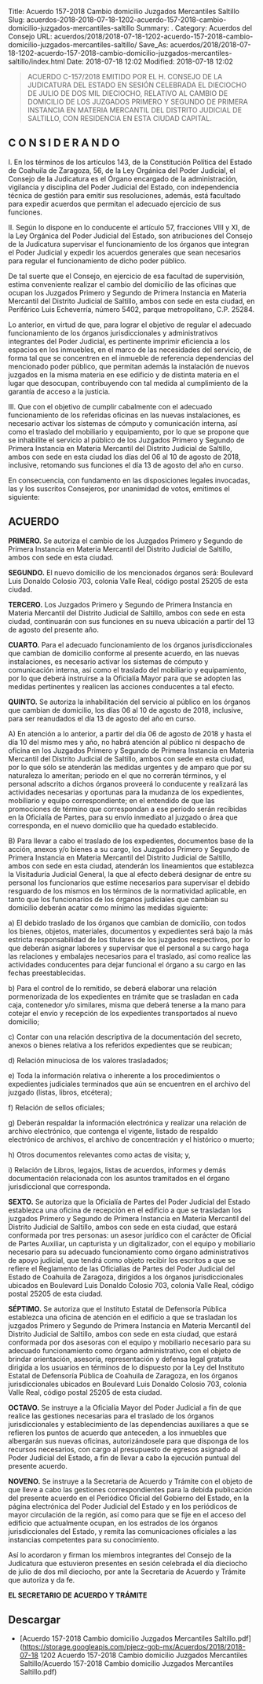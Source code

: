 Title: Acuerdo 157-2018 Cambio domicilio Juzgados Mercantiles Saltillo
Slug: acuerdos-2018-2018-07-18-1202-acuerdo-157-2018-cambio-domicilio-juzgados-mercantiles-saltillo
Summary: .
Category: Acuerdos del Consejo
URL: acuerdos/2018/2018-07-18-1202-acuerdo-157-2018-cambio-domicilio-juzgados-mercantiles-saltillo/
Save_As: acuerdos/2018/2018-07-18-1202-acuerdo-157-2018-cambio-domicilio-juzgados-mercantiles-saltillo/index.html
Date: 2018-07-18 12:02
Modified: 2018-07-18 12:02


> ACUERDO C-157/2018 EMITIDO POR EL H. CONSEJO DE LA JUDICATURA DEL ESTADO EN SESIÓN CELEBRADA EL DIECIOCHO DE JULIO DE DOS MIL DIECIOCHO, RELATIVO AL CAMBIO DE DOMICILIO DE LOS JUZGADOS PRIMERO Y SEGUNDO DE PRIMERA INSTANCIA EN MATERIA MERCANTIL DEL DISTRITO JUDICIAL DE SALTILLO, CON RESIDENCIA EN ESTA CIUDAD CAPITAL.

## C O N S I D E R A N D O

I. En los términos de los artículos 143, de la Constitución Política del Estado de Coahuila de Zaragoza, 56, de la Ley Orgánica del Poder Judicial, el Consejo de la Judicatura es el Órgano encargado de la administración, vigilancia y disciplina del Poder Judicial del Estado, con independencia técnica de gestión para emitir sus resoluciones, además, está facultado para expedir acuerdos que permitan el adecuado ejercicio de sus funciones.

II. Según lo dispone en lo conducente el artículo 57, fracciones VIII y XI, de la Ley Orgánica del Poder Judicial del Estado, son atribuciones del Consejo de la Judicatura supervisar el funcionamiento de los órganos que integran el Poder Judicial y expedir los acuerdos generales que sean necesarios para regular el funcionamiento de dicho poder público.

De tal suerte que el Consejo, en ejercicio de esa facultad de supervisión, estima conveniente realizar el cambio del domicilio de las oficinas que ocupan los Juzgados Primero y Segundo de Primera Instancia en Materia Mercantil del Distrito Judicial de Saltillo, ambos con sede en esta ciudad, en Periférico Luis Echeverría, número 5402, parque metropolitano, C.P. 25284.

Lo anterior, en virtud de que, para lograr el objetivo de regular el adecuado funcionamiento de los órganos jurisdiccionales y administrativos integrantes del Poder Judicial, es pertinente imprimir eficiencia a los espacios en los inmuebles, en el marco de las necesidades del servicio, de forma tal que se concentren en el inmueble de referencia dependencias del mencionado poder público, que permitan además la instalación de nuevos juzgados en la misma materia en ese edificio y de distinta materia en el lugar que desocupan, contribuyendo con tal medida al cumplimiento de la garantía de acceso a la justicia.

III. Que con el objetivo de cumplir cabalmente con el adecuado funcionamiento de los referidas oficinas en las nuevas instalaciones, es necesario activar los sistemas de cómputo y comunicación interna, así como el traslado del mobiliario y equipamiento, por lo que se propone que se inhabilite el servicio al público de los Juzgados Primero y Segundo de Primera Instancia en Materia Mercantil del Distrito Judicial de Saltillo, ambos con sede en esta ciudad los días del 06 al 10 de agosto de 2018, inclusive, retomando sus funciones el día 13 de agosto del año en curso.

En consecuencia, con fundamento en las disposiciones legales invocadas, las y los suscritos Consejeros, por unanimidad de votos, emitimos el siguiente:

## ACUERDO

**PRIMERO.** Se autoriza el cambio de los Juzgados Primero y Segundo de Primera Instancia en Materia Mercantil del Distrito Judicial de Saltillo, ambos con sede en esta ciudad.

**SEGUNDO.** El nuevo domicilio de los mencionados órganos será: Boulevard Luis Donaldo Colosio 703, colonia Valle Real, código postal 25205 de esta ciudad.

**TERCERO.** Los Juzgados Primero y Segundo de Primera Instancia en Materia Mercantil del Distrito Judicial de Saltillo, ambos con sede en esta ciudad, continuarán con sus funciones en su nueva ubicación a partir del 13 de agosto del presente año.

**CUARTO.** Para el adecuado funcionamiento de los órganos jurisdiccionales que cambian de domicilio conforme al presente acuerdo, en las nuevas instalaciones, es necesario activar los sistemas de cómputo y comunicación interna, así como el traslado del mobiliario y equipamiento, por lo que deberá instruirse a la Oficialía Mayor para que se adopten las medidas pertinentes y realicen las acciones conducentes a tal efecto.

**QUINTO.** Se autoriza la inhabilitación del servicio al público en los órganos que cambian de domicilio, los días 06 al 10 de agosto de 2018, inclusive, para ser reanudados el día 13 de agosto del año en curso.

A) En atención a lo anterior, a partir del día 06 de agosto de 2018 y hasta el día 10 del mismo mes y año, no habrá atención al público ni despacho de oficina en los Juzgados Primero y Segundo de Primera Instancia en Materia Mercantil del Distrito Judicial de Saltillo, ambos con sede en esta ciudad, por lo que sólo se atenderán las medidas urgentes y de amparo que por su naturaleza lo ameritan; periodo en el que no correrán términos, y el personal adscrito a dichos órganos proveerá lo conducente y realizará las actividades necesarias y oportunas para la mudanza de los expedientes, mobiliario y equipo correspondiente; en el entendido de que las promociones de término que correspondan a ese periodo serán recibidas en la Oficialía de Partes, para su envío inmediato al juzgado o área que corresponda, en el nuevo domicilio que ha quedado establecido.

B) Para llevar a cabo el traslado de los expedientes, documentos base de la acción, anexos y/o bienes a su cargo, los Juzgados Primero y Segundo de Primera Instancia en Materia Mercantil del Distrito Judicial de Saltillo, ambos con sede en esta ciudad, atenderán los lineamientos que establezca la Visitaduría Judicial General, la que al efecto deberá designar de entre su personal los funcionarios que estime necesarios para supervisar el debido resguardo de los mismos en los términos de la normatividad aplicable, en tanto que los funcionarios de los órganos judiciales que cambian su domicilio deberán acatar como mínimo las medidas siguiente:

a) El debido traslado de los órganos que cambian de domicilio, con todos los bienes, objetos, materiales, documentos y expedientes será bajo la más estricta responsabilidad de los titulares de los juzgados respectivos, por lo que deberán asignar labores y supervisar que el personal a su cargo haga las relaciones y embalajes necesarios para el traslado, así como realice las actividades conducentes para dejar funcional el órgano a su cargo en las fechas preestablecidas.

b) Para el control de lo remitido, se deberá elaborar una relación pormenorizada de los expedientes en trámite que se trasladan en cada caja, contenedor y/o similares, misma que deberá tenerse a la mano para cotejar el envío y recepción de los expedientes transportados al nuevo domicilio;

c) Contar con una relación descriptiva de la documentación del secreto, anexos o bienes relativa a los referidos expedientes que se reubican;

d) Relación minuciosa de los valores trasladados;

e) Toda la información relativa o inherente a los procedimientos o expedientes judiciales terminados que aún se encuentren en el archivo del juzgado (listas, libros, etcétera);

f) Relación de sellos oficiales;

g) Deberán respaldar la información electrónica y realizar una relación de archivo electrónico, que contenga el vigente, listado de respaldo electrónico de archivos, el archivo de concentración y el histórico o muerto;

h) Otros documentos relevantes como actas de visita; y,

i) Relación de Libros, legajos, listas de acuerdos, informes y demás documentación relacionada con los asuntos tramitados en el órgano jurisdiccional que corresponda.

**SEXTO.** Se autoriza que la Oficialía de Partes del Poder Judicial del Estado establezca una oficina de recepción en el edificio a que se trasladan los juzgados Primero y Segundo de Primera Instancia en Materia Mercantil del Distrito Judicial de Saltillo, ambos con sede en esta ciudad, que estará conformada por tres personas: un asesor jurídico con el carácter de Oficial de Partes Auxiliar, un capturista y un digitalizador, con el equipo y mobiliario necesario para su adecuado funcionamiento como órgano administrativos de apoyo judicial, que tendrá como objeto recibir los escritos a que se refiere el Reglamento de las Oficialías de Partes del Poder Judicial del Estado de Coahuila de Zaragoza, dirigidos a los órganos jurisdiccionales ubicados en Boulevard Luis Donaldo Colosio 703, colonia Valle Real, código postal 25205 de esta ciudad.

**SÉPTIMO.** Se autoriza que el Instituto Estatal de Defensoría Pública establezca una oficina de atención en el edificio a que se trasladan los juzgados Primero y Segundo de Primera Instancia en Materia Mercantil del Distrito Judicial de Saltillo, ambos con sede en esta ciudad, que estará conformada por dos asesoras con el equipo y mobiliario necesario para su adecuado funcionamiento como órgano administrativo, con el objeto de brindar orientación, asesoría, representación y defensa legal gratuita dirigida a los usuarios en términos de lo dispuesto por la Ley del Instituto Estatal de Defensoría Pública de Coahuila de Zaragoza, en los órganos jurisdiccionales ubicados en Boulevard Luis Donaldo Colosio 703, colonia Valle Real, código postal 25205 de esta ciudad.

**OCTAVO.** Se instruye a la Oficialía Mayor del Poder Judicial a fin de que realice las gestiones necesarias para el traslado de los órganos jurisdiccionales y establecimiento de las dependencias auxiliares a que se refieren los puntos de acuerdo que anteceden, a los inmuebles que albergarán sus nuevas oficinas, autorizándosele para que disponga de los recursos necesarios, con cargo al presupuesto de egresos asignado al Poder Judicial del Estado, a fin de llevar a cabo la ejecución puntual del presente acuerdo.

**NOVENO.** Se instruye a la Secretaria de Acuerdo y Trámite con el objeto de que lleve a cabo las gestiones correspondientes para la debida publicación del presente acuerdo en el Periódico Oficial del Gobierno del Estado, en la página electrónica del Poder Judicial del Estado y en los periódicos de mayor circulación de la región, así como para que se fije en el acceso del edificio que actualmente ocupan, en los estrados de los órganos jurisdiccionales del Estado, y remita las comunicaciones oficiales a las instancias competentes para su conocimiento.

Así lo acordaron y firman los miembros integrantes del Consejo de la Judicatura que estuvieron presentes en sesión celebrada el día dieciocho de julio de dos mil dieciocho, por ante la Secretaria de Acuerdo y Trámite que autoriza y da fe.

**EL SECRETARIO DE ACUERDO Y TRÁMITE**



## Descargar


* [Acuerdo 157-2018 Cambio domicilio Juzgados Mercantiles Saltillo.pdf](https://storage.googleapis.com/pjecz-gob-mx/Acuerdos/2018/2018-07-18 1202 Acuerdo 157-2018 Cambio domicilio Juzgados Mercantiles Saltillo/Acuerdo 157-2018 Cambio domicilio Juzgados Mercantiles Saltillo.pdf)



